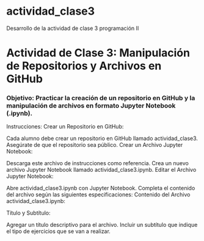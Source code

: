 # actividad_clase3
Desarrollo de la actividad de clase 3 programación II 
# Actividad de Clase 3: Manipulación de Repositorios y Archivos en GitHub
### Objetivo: Practicar la creación de un repositorio en GitHub y la manipulación de archivos en formato Jupyter Notebook (.ipynb).
Instrucciones:
Crear un Repositorio en GitHub:

Cada alumno debe crear un repositorio en GitHub llamado actividad_clase3.
Asegúrate de que el repositorio sea público.
Crear un Archivo Jupyter Notebook:

Descarga este archivo de instrucciones como referencia.
Crea un nuevo archivo Jupyter Notebook llamado actividad_clase3.ipynb.
Editar el Archivo Jupyter Notebook:

Abre actividad_clase3.ipynb con Jupyter Notebook.
Completa el contenido del archivo según las siguientes especificaciones:
Contenido del Archivo actividad_clase3.ipynb:

Título y Subtítulo:

Agregar un título descriptivo para el archivo.
Incluir un subtítulo que indique el tipo de ejercicios que se van a realizar.
